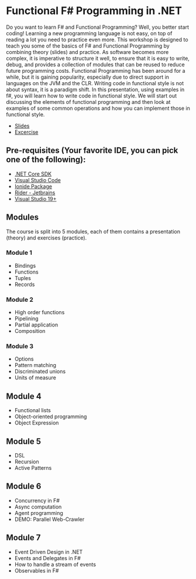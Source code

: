 # Functional F# Programming in .NET

Do you want to learn F# and Functional Programming? Well, you better start coding! Learning a new programming language is not easy, on top of reading a lot you need to practice even more. This workshop is designed to teach you some of the basics of F# and Functional Programming by combining theory (slides) and practice.
As software becomes more complex, it is imperative to structure it well, to ensure that it is easy to write, debug, and provides a collection of modules that can be reused to reduce future programming costs. Functional Programming has been around for a while, but it is gaining popularity, especially due to direct support in languages on the JVM and the CLR. Writing code in functional style is not about syntax, it is a paradigm shift. In this presentation, using examples in f#, you will learn how to write code in functional style. We will start out discussing the elements of functional programming and then look at examples of some common operations and how you can implement those in functional style.

- [Slides](https://github.com/rikace/fsharpcourse/tree/main/slides)
- [Excercise](https://github.com/rikace/fsharpcourse/tree/main/src/FSharpCourse/Workshop)


## Pre-requisites (Your favorite IDE, you can pick one of the following):

- [.NET Core SDK](https://www.microsoft.com/net/download)
- [Visual Studio Code](https://code.visualstudio.com/download)
- [Ionide Package](http://ionide.io/)
- [Rider - Jetbrains](https://www.jetbrains.com/rider/)
- [Visual Studio 19+](https://visualstudio.microsoft.com/vs/community/)


## Modules

The course is split into 5 modules, each of them contains a presentation (theory) and exercises (practice).


### Module 1
- Bindings
- Functions
- Tuples
- Records

### Module 2
- High order functions
- Pipelining
- Partial application
- Composition

### Module 3
- Options
- Pattern matching
- Discriminated unions
- Units of measure

## Module 4
- Functional lists
- Object-oriented programming
- Object Expression

## Module 5
- DSL
- Recursion
- Active Patterns

## Module 6
- Concurrency in F#
- Async computation
- Agent programming
- DEMO: Parallel Web-Crawler

## Module 7
- Event Driven Design in .NET
- Events and Delegates in F#
- How to handle a stream of events 
- Observables in F#
